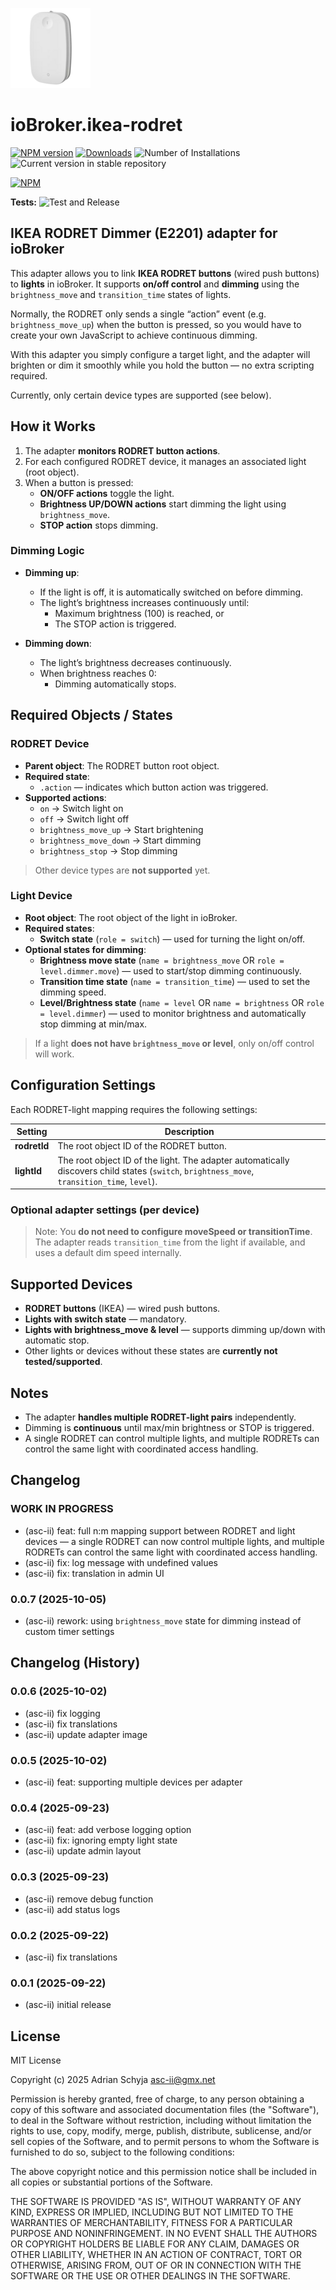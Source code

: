 ![Logo](docs/rodret_128.png)

# ioBroker.ikea-rodret

[![NPM version](https://img.shields.io/npm/v/iobroker.ikea-rodret.svg)](https://www.npmjs.com/package/iobroker.ikea-rodret)
[![Downloads](https://img.shields.io/npm/dm/iobroker.ikea-rodret.svg)](https://www.npmjs.com/package/iobroker.ikea-rodret)
![Number of Installations](https://iobroker.live/badges/ikea-rodret-installed.svg)
![Current version in stable repository](https://iobroker.live/badges/ikea-rodret-stable.svg)

[![NPM](https://nodei.co/npm/iobroker.ikea-rodret.png?downloads=true)](https://nodei.co/npm/iobroker.ikea-rodret/)

**Tests:** ![Test and Release](https://github.com/asc-ii/ioBroker.ikea-rodret/workflows/Test%20and%20Release/badge.svg)

## IKEA RODRET Dimmer (E2201) adapter for ioBroker

This adapter allows you to link **IKEA RODRET buttons** (wired push buttons) to **lights** in ioBroker. It supports **on/off control** and **dimming** using the `brightness_move` and `transition_time` states of lights.

Normally, the RODRET only sends a single “action” event (e.g. `brightness_move_up`) when the button is pressed,
so you would have to create your own JavaScript to achieve continuous dimming.

With this adapter you simply configure a target light, and the adapter will
brighten or dim it smoothly while you hold the button — no extra scripting required.

Currently, only certain device types are supported (see below).

## How it Works

1. The adapter **monitors RODRET button actions**.
2. For each configured RODRET device, it manages an associated light (root object).
3. When a button is pressed:
    - **ON/OFF actions** toggle the light.
    - **Brightness UP/DOWN actions** start dimming the light using `brightness_move`.
    - **STOP action** stops dimming.

### Dimming Logic

- **Dimming up**:
    - If the light is off, it is automatically switched on before dimming.
    - The light’s brightness increases continuously until:
        - Maximum brightness (100) is reached, or
        - The STOP action is triggered.

- **Dimming down**:
    - The light’s brightness decreases continuously.
    - When brightness reaches 0:
        - Dimming automatically stops.

## Required Objects / States

### RODRET Device

- **Parent object**: The RODRET button root object.
- **Required state**:
    - `.action` — indicates which button action was triggered.
- **Supported actions**:
    - `on` → Switch light on
    - `off` → Switch light off
    - `brightness_move_up` → Start brightening
    - `brightness_move_down` → Start dimming
    - `brightness_stop` → Stop dimming

> Other device types are **not supported** yet.

### Light Device

- **Root object**: The root object of the light in ioBroker.
- **Required states**:
    - **Switch state** (`role = switch`) — used for turning the light on/off.
- **Optional states for dimming**:
    - **Brightness move state** (`name = brightness_move` OR `role = level.dimmer.move`) — used to start/stop dimming continuously.
    - **Transition time state** (`name = transition_time`) — used to set the dimming speed.
    - **Level/Brightness state** (`name = level` OR `name = brightness` OR `role = level.dimmer`) — used to monitor brightness and automatically stop dimming at min/max.

> If a light **does not have `brightness_move` or level**, only on/off control will work.

## Configuration Settings

Each RODRET-light mapping requires the following settings:

| Setting      | Description                                                                                                                                  |
| ------------ | -------------------------------------------------------------------------------------------------------------------------------------------- |
| **rodretId** | The root object ID of the RODRET button.                                                                                                     |
| **lightId**  | The root object ID of the light. The adapter automatically discovers child states (`switch`, `brightness_move`, `transition_time`, `level`). |

### Optional adapter settings (per device)

> Note: You **do not need to configure moveSpeed or transitionTime**. The adapter reads `transition_time` from the light if available, and uses a default dim speed internally.

## Supported Devices

- **RODRET buttons** (IKEA) — wired push buttons.
- **Lights with switch state** — mandatory.
- **Lights with brightness_move & level** — supports dimming up/down with automatic stop.
- Other lights or devices without these states are **currently not tested/supported**.

## Notes

- The adapter **handles multiple RODRET-light pairs** independently.
- Dimming is **continuous** until max/min brightness or STOP is triggered.
- A single RODRET can control multiple lights, and multiple RODRETs can control the same light with coordinated access handling.

## Changelog

<!--
	Placeholder for the next version (at the beginning of the line):
	### **WORK IN PROGRESS**
-->

### **WORK IN PROGRESS**

- (asc-ii) feat: full n:m mapping support between RODRET and light devices — a single RODRET can now control multiple lights, and multiple RODRETs can control the same light with coordinated access handling.
- (asc-ii) fix: log message with undefined values
- (asc-ii) fix: translation in admin UI

### 0.0.7 (2025-10-05)

- (asc-ii) rework: using `brightness_move` state for dimming instead of custom timer settings

## Changelog (History)

### 0.0.6 (2025-10-02)

- (asc-ii) fix logging
- (asc-ii) fix translations
- (asc-ii) update adapter image

### 0.0.5 (2025-10-02)

- (asc-ii) feat: supporting multiple devices per adapter

### 0.0.4 (2025-09-23)

- (asc-ii) feat: add verbose logging option
- (asc-ii) fix: ignoring empty light state
- (asc-ii) update admin layout

### 0.0.3 (2025-09-23)

- (asc-ii) remove debug function
- (asc-ii) add status logs

### 0.0.2 (2025-09-22)

- (asc-ii) fix translations

### 0.0.1 (2025-09-22)

- (asc-ii) initial release

## License

MIT License

Copyright (c) 2025 Adrian Schyja <asc-ii@gmx.net>

Permission is hereby granted, free of charge, to any person obtaining a copy
of this software and associated documentation files (the "Software"), to deal
in the Software without restriction, including without limitation the rights
to use, copy, modify, merge, publish, distribute, sublicense, and/or sell
copies of the Software, and to permit persons to whom the Software is
furnished to do so, subject to the following conditions:

The above copyright notice and this permission notice shall be included in all
copies or substantial portions of the Software.

THE SOFTWARE IS PROVIDED "AS IS", WITHOUT WARRANTY OF ANY KIND, EXPRESS OR
IMPLIED, INCLUDING BUT NOT LIMITED TO THE WARRANTIES OF MERCHANTABILITY,
FITNESS FOR A PARTICULAR PURPOSE AND NONINFRINGEMENT. IN NO EVENT SHALL THE
AUTHORS OR COPYRIGHT HOLDERS BE LIABLE FOR ANY CLAIM, DAMAGES OR OTHER
LIABILITY, WHETHER IN AN ACTION OF CONTRACT, TORT OR OTHERWISE, ARISING FROM,
OUT OF OR IN CONNECTION WITH THE SOFTWARE OR THE USE OR OTHER DEALINGS IN THE
SOFTWARE.
